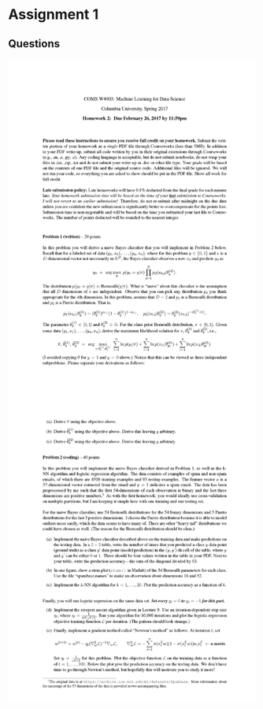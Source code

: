 # Assignment 1

## Questions
<img src="/Assignment2/Questions/ELEN4903_hw1_Spring2018_Page_1.png"> <img src="/Assignment2/Questions/ELEN4903_hw1_Spring2018_Page_2.png"> 
